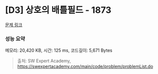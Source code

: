 # [D3] 상호의 배틀필드 - 1873 

[문제 링크](https://swexpertacademy.com/main/code/problem/problemDetail.do?contestProbId=AV5LyE7KD2ADFAXc) 

### 성능 요약

메모리: 20,420 KB, 시간: 125 ms, 코드길이: 5,671 Bytes



> 출처: SW Expert Academy, https://swexpertacademy.com/main/code/problem/problemList.do